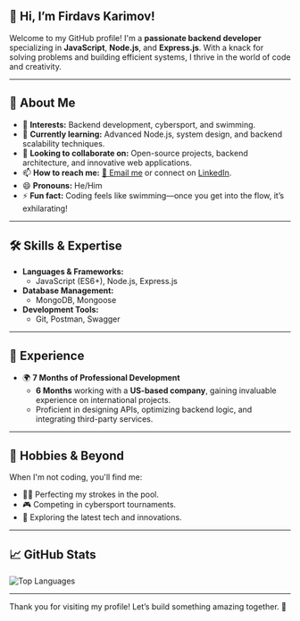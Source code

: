 ## 👋 Hi, I’m Firdavs Karimov!

Welcome to my GitHub profile! I'm a **passionate backend developer** specializing in **JavaScript**, **Node.js**, and **Express.js**. With a knack for solving problems and building efficient systems, I thrive in the world of code and creativity.  

---

## 🚀 About Me
- 👀 **Interests:** Backend development, cybersport, and swimming.  
- 🌱 **Currently learning:** Advanced Node.js, system design, and backend scalability techniques.  
- 💞️ **Looking to collaborate on:** Open-source projects, backend architecture, and innovative web applications.  
- 📫 **How to reach me:** [📧 Email me](mailto:mr.firdavs2003.bek@gmail.com) or connect on [LinkedIn](https://www.linkedin.com/in/firdavs-boltayev-a3b2552a1/).  
- 😄 **Pronouns:** He/Him  
- ⚡ **Fun fact:** Coding feels like swimming—once you get into the flow, it’s exhilarating!  

---

## 🛠️ Skills & Expertise
- **Languages & Frameworks:**  
  - JavaScript (ES6+), Node.js, Express.js  
- **Database Management:**  
  - MongoDB, Mongoose  
- **Development Tools:**  
  - Git, Postman, Swagger  

---

## 💼 Experience
- 🌍 **7 Months of Professional Development**  
  - **6 Months** working with a **US-based company**, gaining invaluable experience on international projects.  
  - Proficient in designing APIs, optimizing backend logic, and integrating third-party services.  

---

## 🌟 Hobbies & Beyond
When I'm not coding, you'll find me:  
- 🏊‍♂️ Perfecting my strokes in the pool.  
- 🎮 Competing in cybersport tournaments.  
- 🚀 Exploring the latest tech and innovations.  

---

## 📈 GitHub Stats  
![Top Languages](https://github-readme-stats.vercel.app/api/top-langs/?username=FirdavsKarimov&layout=compact&theme=radical)  

---

Thank you for visiting my profile! Let’s build something amazing together. 🌟
